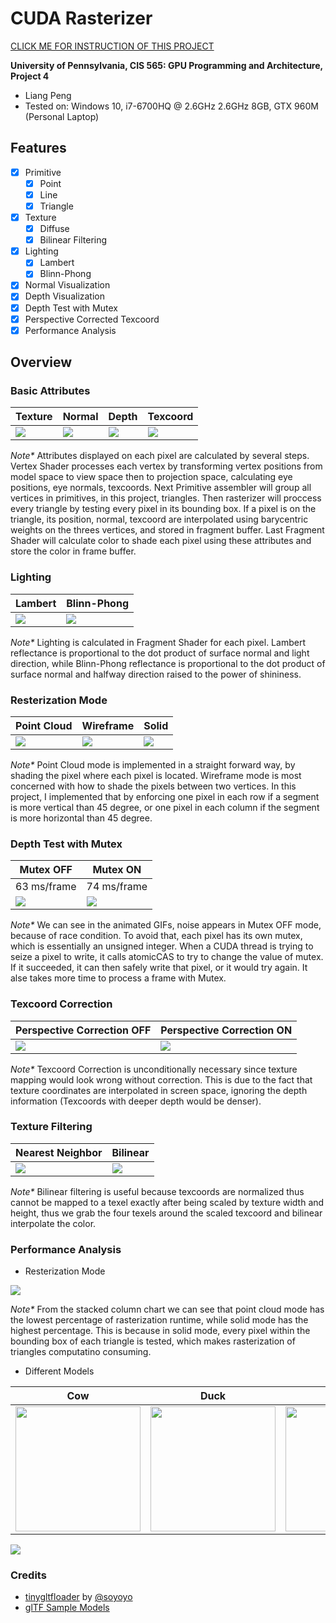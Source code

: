 CUDA Rasterizer
===============

[CLICK ME FOR INSTRUCTION OF THIS PROJECT](./INSTRUCTION.md)

**University of Pennsylvania, CIS 565: GPU Programming and Architecture, Project 4**

* Liang Peng
* Tested on: Windows 10, i7-6700HQ @ 2.6GHz 2.6GHz 8GB, GTX 960M (Personal Laptop)

## Features
* [x] Primitive
	* [x] Point
	* [x] Line
	* [x] Triangle
* [x] Texture
	* [x] Diffuse
	* [x] Bilinear Filtering
* [x] Lighting
	* [x] Lambert
	* [x] Blinn-Phong
* [x] Normal Visualization
* [x] Depth Visualization
* [x] Depth Test with Mutex
* [x] Perspective Corrected Texcoord
* [x] Performance Analysis

## Overview
### Basic Attributes
Texture | Normal | Depth | Texcoord
--- | --- | --- | ---
![](img/cover_diffuse.gif) | ![](img/cover_normal.gif) | ![](img/cover_depth.gif) | ![](img/cover_texcoord.gif)
_Note*_ Attributes displayed on each pixel are calculated by several steps. Vertex Shader processes each vertex by transforming vertex positions from model space to view space then to projection space, calculating eye positions, eye normals, texcoords. Next Primitive assembler will group all vertices in primitives, in this project, triangles. Then rasterizer will proccess every triangle by testing every pixel in its bounding box. If a pixel is on the triangle, its position, normal, texcoord are interpolated using barycentric weights on the threes vertices, and stored in fragment buffer. Last Fragment Shader will calculate color to shade each pixel using these attributes and store the color in frame buffer.

### Lighting
Lambert | Blinn-Phong
--- | ---
 ![](img/cover_lambert.gif) | ![](img/cover_blinnphong.gif)
_Note*_ Lighting is calculated in Fragment Shader for each pixel. Lambert reflectance is proportional to the dot product of surface normal and light direction, while Blinn-Phong reflectance is proportional to the dot product of surface normal and halfway direction raised to the power of shininess.

### Resterization Mode
Point Cloud | Wireframe | Solid
--- | --- | ---
![](img/point.gif) | ![](img/line.gif) | ![](img/triangle.gif)
 _Note*_ Point Cloud mode is implemented in a straight forward way, by shading the pixel where each pixel is located. Wireframe mode is most concerned with how to shade the pixels between two vertices. In this project, I implemented that by enforcing one pixel in each row if a segment is more vertical than 45 degree, or one pixel in each column if the segment is more horizontal than 45 degree.

### Depth Test with Mutex
Mutex OFF | Mutex ON
--- | ---
63 ms/frame | 74 ms/frame
![](img/mutex_off.gif) | ![](img/mutex_on.gif)
 _Note*_ We can see in the animated GIFs, noise appears in Mutex OFF mode, because of race condition. To avoid that, each pixel has its own mutex, which is essentially an unsigned integer. When a CUDA thread is trying to seize a pixel to write, it calls atomicCAS to try to change the value of mutex. If it succeeded, it can then safely write that pixel, or it would try again. It alse takes more time to process a frame with Mutex.

### Texcoord Correction
Perspective Correction OFF | Perspective Correction ON
--- | ---
 ![](img/texcoord0.gif) | ![](img/texcoord1.gif)
 _Note*_ Texcoord Correction is unconditionally necessary since texture mapping would look wrong without correction. This is due to the fact that texture coordinates are interpolated in screen space, ignoring the depth information (Texcoords with deeper depth would be denser).

### Texture Filtering
Nearest Neighbor | Bilinear
--- | ---
 ![](img/nearestneighbor.gif) | ![](img/bilinear.gif)
 _Note*_ Bilinear filtering is useful because texcoords are normalized thus cannot be mapped to a texel exactly after being scaled by texture width and height, thus we grab the four texels around the scaled texcoord and bilinear interpolate the color.

### Performance Analysis
* Resterization Mode

![](img/chart1.png)

_Note*_ From the stacked column chart we can see that point cloud mode has the lowest percentage of rasterization runtime, while solid mode has the highest percentage. This is because in solid mode, every pixel within the bounding box of each triangle is tested, which makes rasterization of triangles computatino consuming.

* Different Models

Cow | Duck | Truck
--- | --- | ---
<img src="img/cow.PNG" height="200"> | <img src="img/duck.PNG" height="200"> | <img src="img/truck.PNG" height="200">

![](img/chart2.png)

### Credits

* [tinygltfloader](https://github.com/syoyo/tinygltfloader) by [@soyoyo](https://github.com/syoyo)
* [glTF Sample Models](https://github.com/KhronosGroup/glTF/blob/master/sampleModels/README.md)
